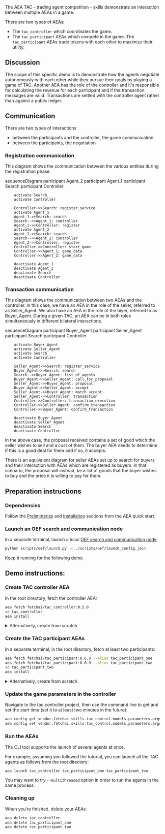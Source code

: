 The AEA TAC - trading agent competition - skills demonstrate an interaction between multiple AEAs in a game.

There are two types of AEAs:

* The `tac_controller` which coordinates the game.
* The `tac_participant` AEAs which compete in the game. The `tac_participant` AEAs trade tokens with each other to maximize their utility.

## Discussion

The scope of this specific demo is to demonstrate how the agents negotiate autonomously with each other while they pursue their goals by playing a game of TAC. Another AEA has the role of the controller and it's responsible for calculating the revenue for each participant and if the transaction messages are valid. Transactions are settled with the controller agent rather than against a public ledger.

## Communication

There are two types of interactions:
- between the participants and the controller, the game communication
- between the participants, the negotiation

### Registration communication

This diagram shows the communication between the various entities during the registration phase. 

<div class="mermaid">
    sequenceDiagram
        participant Agent_2
        participant Agent_1
        participant Search
        participant Controller
    
        activate Search
        activate Controller
        
        Controller->>Search: register_service
        activate Agent_1
        Agent_1->>Search: search
        Search-->>Agent_1: controller
        Agent_1->>Controller: register
        activate Agent_2
        Agent_2->>Search: search
        Search-->>Agent_2: controller
        Agent_2->>Controller: register
        Controller->>Controller: start_game
        Controller->>Agent_1: game_data
        Controller->>Agent_2: game_data
        
        deactivate Agent_1
        deactivate Agent_2
        deactivate Search
        deactivate Controller
</div>

### Transaction communication

This diagram shows the communication between two AEAs and the controller. In this case, we have an AEA in the role of the seller, referred to as Seller_Agent. We also have an AEA in the role of the biyer, referred to as Buyer_Agent. During a given TAC, an AEA can be in both roles simultaneously in different bilateral interactions.

<div class="mermaid">
    sequenceDiagram
        participant Buyer_Agent
        participant Seller_Agent
        participant Search
        participant Controller
    
        activate Buyer_Agent
        activate Seller_Agent
        activate Search
        activate Controller
        
        Seller_Agent->>Search: register_service
        Buyer_Agent->>Search: search
        Search-->>Buyer_Agent: list_of_agents
        Buyer_Agent->>Seller_Agent: call_for_proposal
        Seller_Agent->>Buyer_Agent: proposal
        Buyer_Agent->>Seller_Agent: accept
        Seller_Agent->>Buyer_Agent: match_accept
        Seller_Agent->>Controller: transaction
        Controller->>Controller: transaction_execution
        Controller->>Seller_Agent: confirm_transaction
        Controller->>Buyer_Agent: confirm_transaction
        
        deactivate Buyer_Agent
        deactivate Seller_Agent
        deactivate Search
        deactivate Controller

</div>

In the above case, the proposal received contains a set of good which the seller wishes to sell and a cost of them. The buyer AEA needs to determine if this is a good deal for them and if so, it accepts.

There is an equivalent diagram for seller AEAs set up to search for buyers and their interaction with AEAs which are registered as buyers. In that scenario, the proposal will instead, be a list of goods that the buyer wishes to buy and the price it is willing to pay for them.   


## Preparation instructions

### Dependencies

Follow the <a href="../quickstart/#preliminaries">Preliminaries</a> and <a href="../quickstart/#installation">Installation</a> sections from the AEA quick start.

### Launch an OEF search and communication node
In a separate terminal, launch a local [OEF search and communication node](../oef-ledger).
``` bash
python scripts/oef/launch.py -c ./scripts/oef/launch_config.json
```

Keep it running for the following demo.

## Demo instructions:

### Create TAC controller AEA

In the root directory, fetch the controller AEA:
``` bash
aea fetch fetchai/tac_controller:0.5.0
cd tac_controller
aea install
```

<details><summary>Alternatively, create from scratch.</summary>
<p>

The following steps create the controller from scratch:
``` bash
aea create tac_controller
cd tac_controller
aea add connection fetchai/oef:0.6.0
aea add skill fetchai/tac_control:0.3.0
aea install
aea config set agent.default_connection fetchai/oef:0.6.0
aea config set agent.default_ledger ethereum
```

</p>
</details>

### Create the TAC participant AEAs

In a separate terminal, in the root directory, fetch at least two participants:
``` bash
aea fetch fetchai/tac_participant:0.6.0 --alias tac_participant_one
aea fetch fetchai/tac_participant:0.6.0 --alias tac_participant_two
cd tac_participant_two
aea install
```

<details><summary>Alternatively, create from scratch.</summary>
<p>

In a separate terminal, in the root directory, create at least two tac participant AEAs:
``` bash
aea create tac_participant_one
aea create tac_participant_two
```

Build participant one:
``` bash
cd tac_participant_one
aea add connection fetchai/oef:0.6.0
aea add skill fetchai/tac_participation:0.4.0
aea add skill fetchai/tac_negotiation:0.4.0
aea install
aea config set agent.default_connection fetchai/oef:0.6.0
aea config set agent.default_ledger ethereum
```

Then, build participant two:
``` bash
cd tac_participant_two
aea add connection fetchai/oef:0.6.0
aea add skill fetchai/tac_participation:0.4.0
aea add skill fetchai/tac_negotiation:0.4.0
aea install
aea config set agent.default_connection fetchai/oef:0.6.0
aea config set agent.default_ledger ethereum
```

</p>
</details>

### Update the game parameters in the controller

Navigate to the tac controller project, then use the command line to get and set the start time (set it to at least two minutes in the future):

``` bash
aea config get vendor.fetchai.skills.tac_control.models.parameters.args.start_time
aea config set vendor.fetchai.skills.tac_control.models.parameters.args.start_time '01 01 2020  00:01'
```

### Run the AEAs

The CLI tool supports the launch of several agents
at once.

For example, assuming you followed the tutorial, you
can launch all the TAC agents as follows from the root directory:
``` bash
aea launch tac_controller tac_participant_one tac_participant_two
```

You may want to try `--multithreaded`
option in order to run the agents
in the same process.

### Cleaning up

When you're finished, delete your AEAs:
``` bash
aea delete tac_controller
aea delete tac_participant_one
aea delete tac_participant_two
```

<!-- ## Negotiation skill - deep dive

The AEA `tac_negotiation` skill demonstrates how negotiation strategies may be embedded into an Autonomous Economic Agent.

The `tac_negotiation` skill `skill.yaml` configuration file looks like this.

``` yaml
name: tac_negotiation
authors: fetchai
version: 0.1.0
license: Apache-2.0
description: "The tac negotiation skill implements the logic for an AEA to do fipa negotiation in the TAC."
behaviours:
  behaviour:
      class_name: GoodsRegisterAndSearchBehaviour
      args:
        services_interval: 5
  clean_up:
    class_name: TransactionCleanUpBehaviour
    args:
      tick_interval: 5.0
handlers:
  fipa:
    class_name: FIPANegotiationHandler
    args: {}
  transaction:
    class_name: TransactionHandler
    args: {}
  oef:
    class_name: OEFSearchHandler
    args: {}
models:
  search:
    class_name: Search
    args:
      search_interval: 5
  registration:
    class_name: Registration
    args:
      update_interval: 5
  strategy:
    class_name: Strategy
    args:
      register_as: both
      search_for: both
  dialogues:
    class_name: Dialogues
    args: {}
  transactions:
    class_name: Transactions
    args:
      pending_transaction_timeout: 30
protocols: ['fetchai/oef_search:0.3.0', 'fetchai/fipa:0.4.0']
```

Above, you can see the registered `Behaviour` class name `GoodsRegisterAndSearchBehaviour` which implements register and search behaviour of an AEA for the `tac_negotiation` skill.

The `FIPANegotiationHandler` deals with receiving `FipaMessage` types containing FIPA negotiation terms, such as `cfp`, `propose`, `decline`, `accept` and `match_accept`.

The `TransactionHandler` deals with `TransactionMessage`s received from the decision maker component. The decision maker component is responsible for cryptoeconomic security.

The `OEFSearchHandler` deals with `OefSearchMessage` types returned from the [OEF search node](../oef-ledger)

The `TransactionCleanUpBehaviour` is responsible for cleaning up transactions which are no longer likely to being settled with the controller AEA.

### Models

The `models` element in the configuration `yaml` lists a number of important classes which are shared between the handlers, behaviours and tasks.

#### Search

This class abstracts the logic required by AEAs performing searches for other buying/selling AEAs according to strategy (see below).

#### Registration

This class abstracts the logic required by AEAs performing service registrations on the [OEF search node](../oef-ledger).

#### Strategy

This class defines the strategy behind an AEA's activities.

The class is instantiated with the AEA's goals, for example whether the AEA intends to buy/sell something, and is therefore looking for other sellers, buyers, or both.

It also provides methods for defining what goods AEAs are looking for and what goods they may have to sell, for generating proposal queries, and checking whether a proposal is profitable or not.

#### Dialogue

`Dialogues` abstract the negotiations that take place between AEAs including all negotiation end states, such as accepted, declined, etc. and all the negotiation states in between.

#### Transactions

This class deals with representing potential transactions between AEAs. -->
